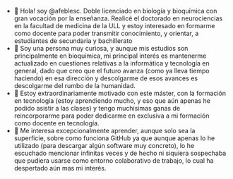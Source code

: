 - 👋 Hola! soy @afeblesc. Doble licenciado en biología y bioquímica con gran vocación por la enseñanza. Realicé el doctorado en neurociencias en la facultad de medicina de la ULL y estoy interesado en formarme como docente para poder transmitir conocimiento, y orientar,  a estudiantes de secundaria y bachillerato
- 👀 Soy una persona muy curiosa, y aunque mis estudios son principalmente en bioquímica, mi principal interés es mantenerme actualizado en cuestiones relativas a la informática y tecnología en general, dado que creo que el futuro avanza (como ya lleva tiempo haciendo) en esa dirección y descolgarme de esos avances es descolgarme del rumbo de la humanidad.  
- 🌱 Estoy extraordinariamente motivado con este máster, con la formación en tecnología (estoy aprendiendo mucho, y eso que aún apenas he podido asistir a las clases) y tengo muchísimas ganas de reincorporarme para poder dedicarme en exclusiva a mi formación como docente en tecnología. 
- 💞️ Me interesa excepcionalmente aprender, aunque solo sea la superficie, sobre como funciona GitHub ya que aunque apenas lo he utilizado (para descargar algún software muy concreto), lo he escuchado mencionar infinitas veces y de hecho ni siquiera sospechaba que pudiera usarse como entorno colaborativo de trabajo, lo cual ha despertado aún mas mi interés. 

<!---
afeblesc/afeblesc is a ✨ special ✨ repository because its `README.md` (this file) appears on your GitHub profile.
You can click the Preview link to take a look at your changes.
--->
